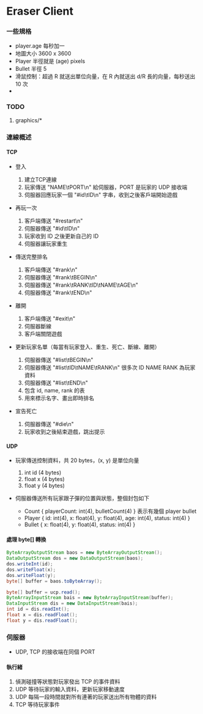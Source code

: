 # Eraser Client

### 一些規格
- player.age 每秒加一
- 地圖大小 3600 x 3600
- Player 半徑就是 (age) pixels
- Bullet 半徑 5
- 滑鼠控制：超過 R 就送出單位向量，在 R 內就送出 d/R 長的向量，每秒送出 10 次
-

### TODO
1. graphics/\*

### 連線概述

#### TCP
- 登入
	1. 建立TCP連線
	2. 玩家傳送 "NAME\tPORT\n" 給伺服器，PORT 是玩家的 UDP 接收端
	3. 伺服器回應玩家一個 "#id\tID\n" 字串，收到之後客戶端開始遊戲

- 再玩一次
	1. 客戶端傳送 "#restart\n"
	2. 伺服器傳送 "#id\tID\n"
	3. 玩家收到 ID 之後更新自己的 ID
	4. 伺服器讓玩家重生

- 傳送完整排名
	1. 客戶端傳送 "#rank\n"
	2. 伺服器傳送 "#rank\tBEGIN\n"
	3. 伺服器傳送 "#rank\tRANK\tID\tNAME\tAGE\n"
	4. 伺服器傳送 "#rank\tEND\n"

- 離開
	1. 客戶端傳送 "#exit\n"
	2. 伺服器斷線
	3. 客戶端關閉遊戲

- 更新玩家名單（每當有玩家登入、重生、死亡、斷線、離開）
	1. 伺服器傳送 "#list\tBEGIN\n"
	2. 伺服器傳送 "#list\tID\tNAME\tRANK\n" 很多次 ID NAME RANK 為玩家資料
	3. 伺服器傳送 "#list\tEND\n"
	4. 包含 id, name, rank 的表
	5. 用來標示名字、畫出即時排名

- 宣告死亡
	1. 伺服器傳送 "#die\n"
	2. 玩家收到之後結束遊戲，跳出提示


#### UDP

- 玩家傳送控制資料，共 20 bytes，(x, y) 是單位向量
	1. int id (4 bytes)
	2. float x (4 bytes)
	3. float y (4 bytes)

- 伺服器傳送所有玩家跟子彈的位置與狀態，整個封包如下
	- Count { playerCount: int(4), bulletCount(4) } 表示有幾個 player bullet
	- Player { id: int(4), x: float(4), y: float(4), age: int(4), status: int(4) }
	- Bullet { x: float(4), y: float(4), status: int(4) }

#### 處理 byte[] 轉換

``` java
ByteArrayOutputStream baos = new ByteArrayOutputStream();
DataOutputStream dos = new DataOutputStream(baos);
dos.writeInt(id);
dos.writeFloat(x);
dos.writeFloat(y);
byte[] buffer = baos.toByteArray();
```

``` java
byte[] buffer = ucp.read();
ByteArrayInputStream bais = new ByteArrayInputStream(buffer);
DataInputStream dis = new DataInputStream(bais);
int id = dis.readInt();
float x = dis.readFloat();
float y = dis.readFloat();
```


### 伺服器

- UDP, TCP 的接收端在同個 PORT

#### 執行緒

1. 偵測碰撞等狀態對玩家發出 TCP 的事件資料
2. UDP 等待玩家的輸入資料，更新玩家移動速度
3. UDP 每隔一段時間就對所有連著的玩家送出所有物體的資料
4. TCP 等待玩家事件
